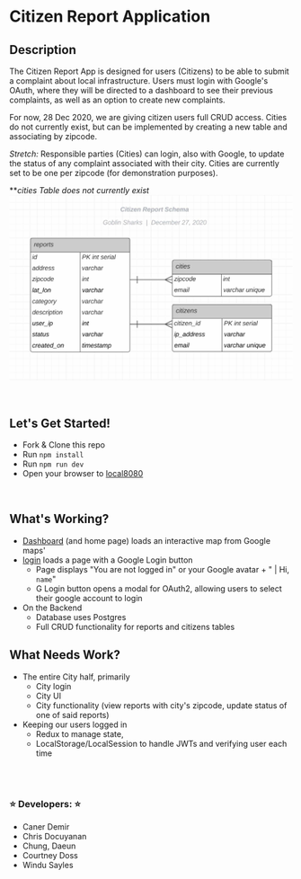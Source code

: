 # Citizen Report Application

## Description
The Citizen Report App is designed for users (Citizens) to be able to submit a complaint about local infrastructure.  Users must login with Google's OAuth, where they will be directed to a dashboard to see their previous complaints, as well as an option to create new complaints.

For now, 28 Dec 2020, we are giving citizen users full CRUD access.  Cities do not currently exist, but can be implemented by creating a new table and associating by zipcode.  

*Stretch:*
Responsible parties (Cities) can login, also with Google, to update the status of any complaint associated with their city.  Cities are currently set to be one per zipcode (for demonstration purposes).

***cities Table does not currently exist*
![Citizen Database Schema](./server/images/citizenschema.jpg)

<br />

## Let's Get Started!
* Fork & Clone this repo
* Run `npm install`
* Run `npm run dev`
* Open your browser to [local8080](http://localhost:8080)

<br />

## What's Working?
* [Dashboard](http://localhost:8080/dashboard) (and home page) loads an interactive map from Google maps'
* [login](http://localhost:8080/login) loads a page with a Google Login button
  * Page displays "You are not logged in" or your Google avatar + " | Hi, `name`"
  * G Login button opens a modal for OAuth2, allowing users to select their google account to login
* On the Backend
  * Database uses Postgres
  * Full CRUD functionality for reports and citizens tables


## What Needs Work?
* The entire City half, primarily
  * City login
  * City UI
  * City functionality (view reports with city's zipcode, update status of one of said reports)
* Keeping our users logged in
  * Redux to manage state,
  * LocalStorage/LocalSession to handle JWTs and verifying user each time

<br />
<br />

### ⭐ Developers: ⭐
  * Caner Demir
  * Chris Docuyanan
  * Chung, Daeun
  * Courtney Doss
  * Windu Sayles